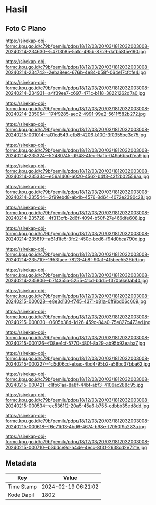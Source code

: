 # Hasil

## Foto C Plano

https://sirekap-obj-formc.kpu.go.id/c79b/pemilu/pdpr/18/12/03/20/03/1812032003008-20240214-234630--54713b85-5afc-495b-87c9-dafb58f5e190.jpg

https://sirekap-obj-formc.kpu.go.id/c79b/pemilu/pdpr/18/12/03/20/03/1812032003008-20240214-234743--2eba8eec-676b-4e84-b58f-064e17cfcfe4.jpg

https://sirekap-obj-formc.kpu.go.id/c79b/pemilu/pdpr/18/12/03/20/03/1812032003008-20240214-234931--a4f39ee7-c697-471c-b118-38221262d7a0.jpg

https://sirekap-obj-formc.kpu.go.id/c79b/pemilu/pdpr/18/12/03/20/03/1812032003008-20240214-235054--174f9285-aec2-4991-99e2-5611f582b272.jpg

https://sirekap-obj-formc.kpu.go.id/c79b/pemilu/pdpr/18/12/03/20/03/1812032003008-20240215-001014--a01cd549-cfb8-4206-b100-3f0355bc3c75.jpg

https://sirekap-obj-formc.kpu.go.id/c79b/pemilu/pdpr/18/12/03/20/03/1812032003008-20240214-235324--52480745-d948-4fec-9afb-049a6b5d2ea9.jpg

https://sirekap-obj-formc.kpu.go.id/c79b/pemilu/pdpr/18/12/03/20/03/1812032003008-20240214-235334--e56a1406-a020-4562-b4f3-43f2b02556aa.jpg

https://sirekap-obj-formc.kpu.go.id/c79b/pemilu/pdpr/18/12/03/20/03/1812032003008-20240214-235544--2f99ebd8-ab4b-4576-8d64-4072e2390c28.jpg

https://sirekap-obj-formc.kpu.go.id/c79b/pemilu/pdpr/18/12/03/20/03/1812032003008-20240214-235728--4f313cfb-2d6f-4094-b50f-27e466dfe608.jpg

https://sirekap-obj-formc.kpu.go.id/c79b/pemilu/pdpr/18/12/03/20/03/1812032003008-20240214-235619--a61d1fe5-3fc2-450c-bcd6-f94d0bca790d.jpg

https://sirekap-obj-formc.kpu.go.id/c79b/pemilu/pdpr/18/12/03/20/03/1812032003008-20240214-235710--1953faee-7823-4b8f-90a1-4f5bee5526b9.jpg

https://sirekap-obj-formc.kpu.go.id/c79b/pemilu/pdpr/18/12/03/20/03/1812032003008-20240214-235806--b7f4355a-5255-41cd-bdd5-f370b6a0ab40.jpg

https://sirekap-obj-formc.kpu.go.id/c79b/pemilu/pdpr/18/12/03/20/03/1812032003008-20240215-000028--e8e3d130-f745-4371-b81a-0ff9bd06c609.jpg

https://sirekap-obj-formc.kpu.go.id/c79b/pemilu/pdpr/18/12/03/20/03/1812032003008-20240215-000030--0605b38d-1d26-459c-84a0-75e827c473ed.jpg

https://sirekap-obj-formc.kpu.go.id/c79b/pemilu/pdpr/18/12/03/20/03/1812032003008-20240215-000126--f08ee1cf-5770-480f-8a29-ab95b93eaba7.jpg

https://sirekap-obj-formc.kpu.go.id/c79b/pemilu/pdpr/18/12/03/20/03/1812032003008-20240215-000227--1d5d06cd-ebac-4bd4-95b2-a58bc37bba62.jpg

https://sirekap-obj-formc.kpu.go.id/c79b/pemilu/pdpr/18/12/03/20/03/1812032003008-20240215-000421--c1fb61aa-8a8f-44bf-abf3-4106ac288c95.jpg

https://sirekap-obj-formc.kpu.go.id/c79b/pemilu/pdpr/18/12/03/20/03/1812032003008-20240215-000534--ec5361f2-20a5-45a6-b755-cdbbb35ed8dd.jpg

https://sirekap-obj-formc.kpu.go.id/c79b/pemilu/pdpr/18/12/03/20/03/1812032003008-20240215-000618--f6e71b13-4bd6-4674-b98e-f7050f9a283a.jpg

https://sirekap-obj-formc.kpu.go.id/c79b/pemilu/pdpr/18/12/03/20/03/1812032003008-20240215-000710--b3bdce9d-a44e-4ecc-8f3f-2638cd2e721e.jpg


## Metadata

| Key        | Value               |
| ---------- | ------------------- |
| Time Stamp | 2024-02-19 06:21:02 |
| Kode Dapil | 1802                |



